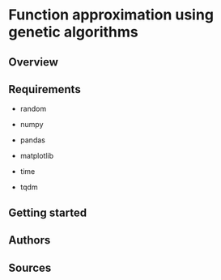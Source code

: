 # Function approximation using genetic algorithms
## Overview

## Requirements
- random
- numpy
- pandas
- matplotlib

- time
- tqdm

## Getting started
## Authors

## Sources